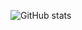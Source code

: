 ![GitHub stats](https://github-readme-stats.vercel.app/api?username=Wsntch3&show_icons=true&theme=radical)
